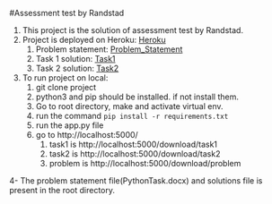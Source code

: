 #Assessment test by Randstad

1. This project is the solution of assessment test by Randstad.
2. Project is deployed on Heroku:
    [Heroku](https://randstad-task.herokuapp.com/)
    1. Problem statement:
        [Problem_Statement](https://randstad-task.herokuapp.com/download/problem)
    1. Task 1 solution:
        [Task1](https://randstad-task.herokuapp.com/download/task1)
    3. Task 2 solution:
        [Task2](https://randstad-task.herokuapp.com/download/task2)
3. To run project on local:
    1. git clone project
    2. python3 and pip should be installed. if not install them.
    3. Go to root directory, make and activate virtual env.
    4. run the command `pip install -r requirements.txt`
    5. run the app.py file
    6. go to http://localhost:5000/
        1. task1 is http://localhost:5000/download/task1
        2. task2 is http://localhost:5000/download/task2
        3. problem is http://localhost:5000/download/problem
    
4- The problem statement file(PythonTask.docx) and solutions file is present in the root directory.
   
   

